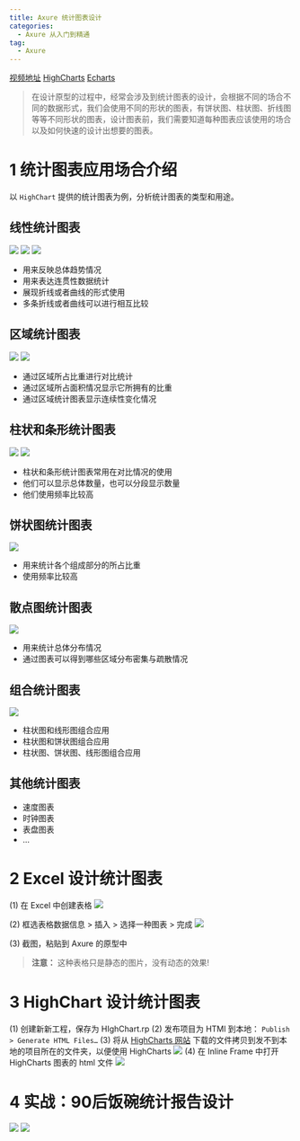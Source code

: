 ```yaml
---
title: Axure 统计图表设计
categories:
  - Axure 从入门到精通
tag:
  - Axure
---
```


[视频地址](http://www.jikexueyuan.com/course/2214.html)
[HighCharts](http://www.highcharts.com/)
[Echarts](http://echarts.baidu.com/)
> 在设计原型的过程中，经常会涉及到统计图表的设计，会根据不同的场合不同的数据形式，我们会使用不同的形状的图表，有饼状图、柱状图、折线图等等不同形状的图表，设计图表前，我们需要知道每种图表应该使用的场合以及如何快速的设计出想要的图表。   

# 1 统计图表应用场合介绍
以 `HighChart` 提供的统计图表为例，分析统计图表的类型和用途。

## 线性统计图表
![](http://o7m5xjmtl.bkt.clouddn.com/A373BF80-4592-4E5E-B8F9-3B1A49B2FAD8.png)
![](http://o7m5xjmtl.bkt.clouddn.com/F27CA07F-586E-440C-AA71-AAD5AB2309F9.png)
![](http://o7m5xjmtl.bkt.clouddn.com/A1C5C678-1F03-4DA0-AFCB-0CC1B69B3955.png)

+ 用来反映总体趋势情况
+ 用来表达连贯性数据统计
+ 展现折线或者曲线的形式使用
+ 多条折线或者曲线可以进行相互比较


## 区域统计图表
![](http://o7m5xjmtl.bkt.clouddn.com/FA273297-D91D-48F9-B733-0FEDA08383BF.png)
![](http://o7m5xjmtl.bkt.clouddn.com/3371A1A6-93F1-4006-87A7-809516AAA52C.png)

+ 通过区域所占比重进行对比统计
+ 通过区域所占面积情况显示它所拥有的比重
+ 通过区域统计图表显示连续性变化情况

## 柱状和条形统计图表
![](http://o7m5xjmtl.bkt.clouddn.com/BB089600-9C88-40ED-A50D-F629E32F9BC2.png)
![](http://o7m5xjmtl.bkt.clouddn.com/D5D3A853-95C4-4263-9938-AED8EA088326.png)

+ 柱状和条形统计图表常用在对比情况的使用
+ 他们可以显示总体数量，也可以分段显示数量
+ 他们使用频率比较高

## 饼状图统计图表
![](http://o7m5xjmtl.bkt.clouddn.com/493E96BA-2ABC-49E8-A890-CB77C4CD47C2.png)

+ 用来统计各个组成部分的所占比重
+ 使用频率比较高

## 散点图统计图表
![](http://o7m5xjmtl.bkt.clouddn.com/B1766F4C-3107-4CF8-8E19-CBA947C5C0EF.png)

+ 用来统计总体分布情况
+ 通过图表可以得到哪些区域分布密集与疏散情况

## 组合统计图表
![](http://o7m5xjmtl.bkt.clouddn.com/02F0FDCF-A2F3-467C-87FC-6209152F23D5.png)

+ 柱状图和线形图组合应用
+ 柱状图和饼状图组合应用
+ 柱状图、饼状图、线形图组合应用

## 其他统计图表
+ 速度图表
+ 时钟图表
+ 表盘图表
+ …

# 2 Excel 设计统计图表
(1)  在 Excel 中创建表格
![](http://o7m5xjmtl.bkt.clouddn.com/B533B059-FD8F-47BD-96AB-42AD6F4CF162.png)

(2) 框选表格数据信息 > 插入 > 选择一种图表 > 完成
![](http://o7m5xjmtl.bkt.clouddn.com/FF6F20F4-864D-43F9-8A57-20AE73908849.png)

(3) 截图，粘贴到 Axure 的原型中

> **注意：** 这种表格只是静态的图片，没有动态的效果!  

# 3 HighChart 设计统计图表
(1) 创建新新工程，保存为 HIghChart.rp
(2) 发布项目为 HTMl 到本地： `Publish > Generate HTML Files…` 
(3) 将从 [HighCharts 网站](http://www.highcharts.com/download) 下载的文件拷贝到发不到本地的项目所在的文件夹，以便使用 HighCharts
![](http://o7m5xjmtl.bkt.clouddn.com/653A4938-24DE-476F-8CE3-66B3CD33C823.png)
(4) 在 Inline Frame 中打开 HighCharts 图表的 html 文件
![](http://o7m5xjmtl.bkt.clouddn.com/F54CD37F-247E-4748-8100-7E43CCD0D4D8.png)


# 4 实战：90后饭碗统计报告设计 

![](http://o7m5xjmtl.bkt.clouddn.com/66F880BA-E61F-4E5F-82C0-1595D5BE7301.png)
![](http://o7m5xjmtl.bkt.clouddn.com/20E272B2-6A62-4AB5-ACB0-0F252B6F81EB.png)